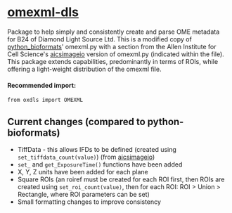 # [omexml-dls](https://github.com/DiamondLightSource/python-omexml-dls)

Package to help simply and consistently create and parse OME metadata for B24 of Diamond Light Source Ltd. This is a modified copy of [python_bioformats](https://github.com/CellProfiler/python-bioformats)' omexml.py with a section from the Allen Institute for Cell Science's [aicsimageio](https://github.com/AllenCellModeling/aicsimageio/tree/master) version of omexml.py (indicated within the file). This package extends capabilities, predominantly in terms of ROIs, while offering a light-weight distribution of the omexml file.

#### Recommended import:
`from oxdls import OMEXML`

## Current changes (compared to python-bioformats)
* TiffData - this allows IFDs to be defined (created using `set_tiffdata_count(value)`) (from [aicsimageio](https://github.com/AllenCellModeling/aicsimageio/tree/master))
* `set_` and `get_ExposureTime()` functions have been added
* X, Y, Z units have been added for each plane
* Square ROIs (an roiref must be created for each ROI first, then ROIs are created using `set_roi_count(value)`, then for each ROI: ROI > Union > Rectangle, where ROI parameters can be set)
* Small formatting changes to improve consistency